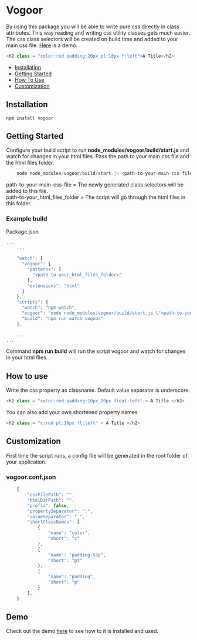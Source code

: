 Vogoor
===========

By using this package you will be able to write pure css directly in class attributes. This way reading and writing css utility classes gets much easier. The css class selectors will be created on build time and added to your main css file. [Here](<https://github.com/webvun/demo-vogoor>) is a demo.

````js
<h2 class = "color:red padding:20px pl:10px f:left">A Title</h2>
````

* [Installation](#installation)
* [Getting Started](#getting-started)
* [How To Use](#how-to-use)
* [Customization](#customization)

## Installation

    npm install vogoor

## Getting Started
Configure your build script to run **node_modules/vogoor/build/start.js** and watch for changes in your html files. Pass the path to your main css file and the html files folder.

````js
    node node_modules/vogoor/build/start.js <path-to-your-main-css-file> <path-to-your_html_files_folder>
````
path-to-your-main-css-file = The newly generated class selectors will be added to this file.<br />
path-to-your_html_files_folder = The script will go through the html files in this folder.

 
### Example build

Package.json

````js
...
    ...

    "watch": {
      "vogoor": {
        "patterns": [
          "<path-to-your_html_files_folder>"
        ],
        "extensions": "html"
      }
    },
    "scripts": {
      "watch": "npm-watch",
      "vogoor": "node node_modules/vogoor/build/start.js \"<path-to-your-main-css-file>\" \"<path-to-your_html_files_folder>\" "
      "build": "npm run watch vogoor"
    },

    ...
...
````

Command **npm run build** will run the script vogoor and watch for changes in your html files.


## How to use
Write the css property as classname. Default value separator is underscore.
````js
<h2 class = "color:red padding:10px_20px float:left" > A Title </h2>
````
You can also add your own shortened property names 
````js
<h2 class = "c:red pl:10px fl:left" > A Title </h2>
````

## Customization
First time the script runs, a config file will be generated in the root folder of your application.

### vogoor.conf.json
````js
    {
        "cssFilePath": "",
        "htmlDirPath": "",
        "prefix": false,
        "propertySeparator": ":",
        "valueSeparator": "_",
        "shortClassNames": [
            {
                "name": "color",
                "short": "c"
            },
            {
                "name": "padding-top",
                "short": "pt"
            },
            {
                "name": "padding",
                "short": "p"
            }
        ],
    }
````

## Demo
Check out the demo [here](<https://github.com/webvun/demo-vogoor>) to see how to it is installed and used.
